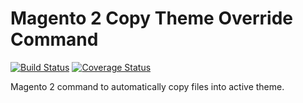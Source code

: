 # Magento 2 Copy Theme Override Command
[![Build Status](https://travis-ci.org/jahvi/magento2-copy-theme-override.svg?branch=master)](https://travis-ci.org/jahvi/magento2-copy-theme-override)
[![Coverage Status](https://coveralls.io/repos/github/jahvi/magento2-copy-theme-override/badge.svg?branch=master)](https://coveralls.io/github/jahvi/magento2-copy-theme-override?branch=master)

Magento 2 command to automatically copy files into active theme.
